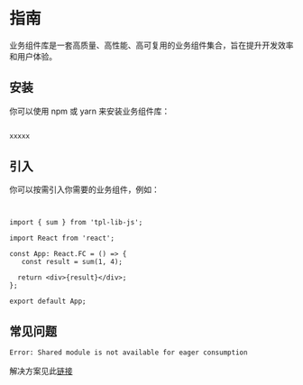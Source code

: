 # 指南

业务组件库是一套高质量、高性能、高可复用的业务组件集合，旨在提升开发效率和用户体验。

## 安装

你可以使用 npm 或 yarn 来安装业务组件库：

```bash

xxxxx

```

## 引入

你可以按需引入你需要的业务组件，例如：

```tsx | pure


import { sum } from 'tpl-lib-js';

import React from 'react';

const App: React.FC = () => {
   const result = sum(1, 4);

  return <div>{result}</div>;
};

export default App;
```

## 常见问题

```bash
Error: Shared module is not available for eager consumption

```

解决方案见此[链接](https://www.webpackjs.com/concepts/module-federation/#Uncaught-Error-Shared-module-is-not-available-for-eager-consumption)
